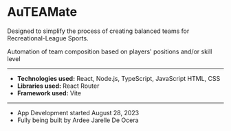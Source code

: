 # AuTEAMate

Designed to simplify the process of creating balanced teams for Recreational-League Sports.

Automation of team composition based on players' positions and/or skill level

---

- **Technologies used:** React, Node.js, TypeScript, JavaScript HTML, CSS
- **Libraries used:** React Router
- **Framework used:** Vite
---
- App Development started August 28, 2023
- Fully being built by Ardee Jarelle De Ocera
